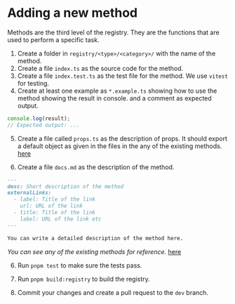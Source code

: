 # Adding a new method

Methods are the third level of the registry. They are the functions that are used to perform a specific task.

1. Create a folder in `registry/<type>/<category>/` with the name of the method.
2. Create a file `index.ts` as the source code for the method.
3. Create a file `index.test.ts` as the test file for the method. We use `vitest` for testing.
4. Create at least one example as `*.example.ts` showing how to use the method showing the result in console. and a comment as expected output.

```ts
console.log(result);
// Expected output: ...
```

5. Create a file called `props.ts` as the description of props. It should export a default object as given in the files in the any of the existing methods. [here](../src/www/src/registry/)

6. Create a file `docs.md` as the description of the method.

```md
---
desc: Short description of the method
externalLinks:
  - label: Title of the link
    url: URL of the link
  - title: Title of the link
    label: URL of the link etc
---

You can write a detailed description of the method here.
```

_You can see any of the existing methods for reference._ [here](../src/www/src/registry/)

6. Run `pnpm test` to make sure the tests pass.
7. Run `pnpm build:registry` to build the registry.

8. Commit your changes and create a pull request to the `dev` branch.

